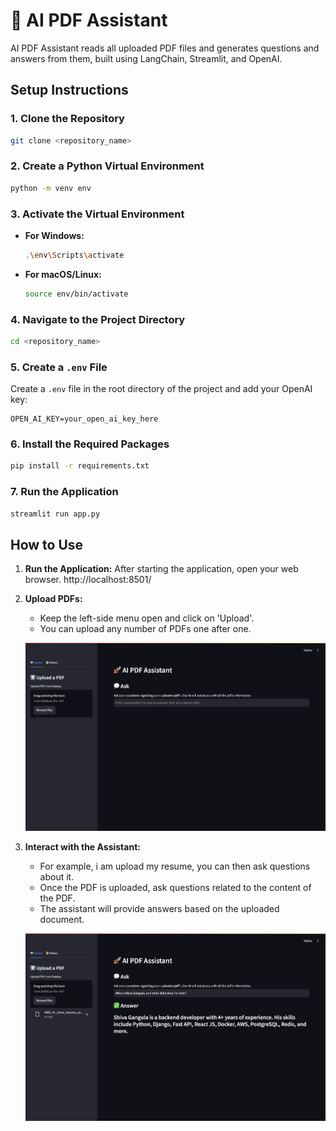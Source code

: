 
# 🚀 AI PDF Assistant

AI PDF Assistant reads all uploaded PDF files and generates questions and answers from them, built using LangChain, Streamlit, and OpenAI.


## Setup Instructions

### 1. Clone the Repository
```bash
git clone <repository_name>
```

### 2. Create a Python Virtual Environment
```bash
python -m venv env
```

### 3. Activate the Virtual Environment

- **For Windows:**
  ```bash
  .\env\Scripts\activate
  ```
- **For macOS/Linux:**
  ```bash
  source env/bin/activate
  ```

### 4. Navigate to the Project Directory
```bash
cd <repository_name>
```

### 5. Create a `.env` File
Create a `.env` file in the root directory of the project and add your OpenAI key:

```
OPEN_AI_KEY=your_open_ai_key_here
```

### 6. Install the Required Packages
```bash
pip install -r requirements.txt
```

### 7. Run the Application
```bash
streamlit run app.py
```

## How to Use
1. **Run the Application:**
   After starting the application, open your web browser. http://localhost:8501/

2. **Upload PDFs:**
   - Keep the left-side menu open and click on 'Upload'. 
   - You can upload any number of PDFs one after one. 

   ![Upload PDF](docs/s1.png)

3. **Interact with the Assistant:**
   - For example, i am upload my resume, you can then ask questions about it.
   - Once the PDF is uploaded, ask questions related to the content of the PDF.
   - The assistant will provide answers based on the uploaded document.

   ![Ask Questions](docs/s2.png)
